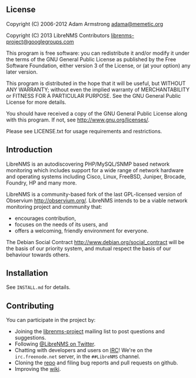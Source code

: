 License
-------

Copyright (C) 2006-2012 Adam Armstrong <adama@memetic.org>


Copyright (C) 2013 LibreNMS Contributors <librenms-project@googlegroups.com>

 This program is free software: you can redistribute it and/or modify
 it under the terms of the GNU General Public License as published by
 the Free Software Foundation, either version 3 of the License, or
 (at your option) any later version.

 This program is distributed in the hope that it will be useful,
 but WITHOUT ANY WARRANTY; without even the implied warranty of
 MERCHANTABILITY or FITNESS FOR A PARTICULAR PURPOSE.  See the
 GNU General Public License for more details.

 You should have received a copy of the GNU General Public License
 along with this program.  If not, see <http://www.gnu.org/licenses/>.

Please see LICENSE.txt for usage requirements and restrictions.


Introduction
------------

LibreNMS is an autodiscovering PHP/MySQL/SNMP based network monitoring
which includes support for a wide range of network hardware and operating
systems including Cisco, Linux, FreeBSD, Juniper, Brocade, Foundry, HP and
many more.

LibreNMS is a community-based fork of the last GPL-licensed version of
Observium <http://observium.org/>.  LibreNMS intends to be a viable network
monitoring project and community that:
- encourages contribution,
- focuses on the needs of its users, and
- offers a welcoming, friendly environment for everyone.

The Debian Social Contract <http://www.debian.org/social_contract> will be
the basis of our priority system, and mutual respect the basis of our
behaviour towards others.


Installation
------------

See `INSTALL.md` for details.

Contributing
------------

You can participate in the project by:
- Joining the [librenms-project][1] mailing list to post questions and
  suggestions.
- Following [@LibreNMS on Twitter][2].
- Chatting with developers and users on [IRC][3]! We're on the `irc.freenode.net`
  server, in the `##LibreNMS` channel.
- Cloning the [repo][4] and filing bug reports and pull requests on github.
- Improving the [wiki][5].

[1]: https://groups.google.com/forum/#!forum/librenms-project "LibreNMS"
[2]: https://twitter.com/librenms
[3]: irc://irc.freenode.net/##librenms
[4]: https://github.com/librenms/librenms
[5]: https://github.com/librenms/librenms/wiki

